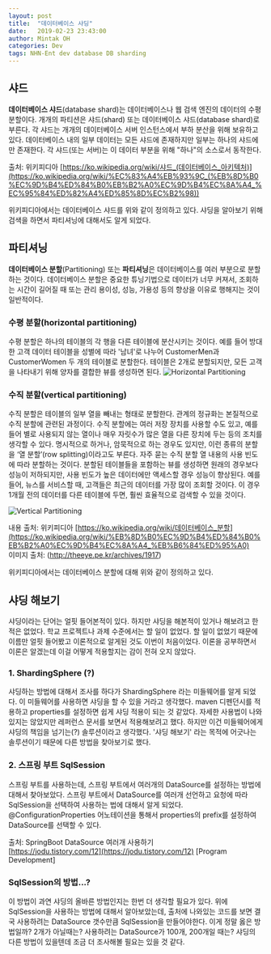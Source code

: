 ```yaml
---
layout: post
title:  "데이터베이스 샤딩"
date:   2019-02-23 23:43:00
author: Mintak OH
categories: Dev
tags: NHN-Ent dev database DB sharding
---
```


## 샤드
**데이터베이스 샤드**(database shard)는 데이터베이스나 웹 검색 엔진의 데이터의 수평 분할이다. 개개의 파티션은 샤드(shard) 또는 데이터베이스 샤드(database shard)로 부른다. 각 샤드는 개개의 데이터베이스 서버 인스턴스에서 부하 분산을 위해 보유하고 있다. 
데이터베이스 내의 일부 데이터는 모든 샤드에 존재하지만 일부는 하나의 샤드에만 존재한다. 각 샤드(또는 서버)는 이 데이터 부분을 위해 "하나"의 소스로서 동작한다.

출처: 위키피디아 [https://ko.wikipedia.org/wiki/샤드_(데이터베이스_아키텍처)](https://ko.wikipedia.org/wiki/%EC%83%A4%EB%93%9C_(%EB%8D%B0%EC%9D%B4%ED%84%B0%EB%B2%A0%EC%9D%B4%EC%8A%A4_%EC%95%84%ED%82%A4%ED%85%8D%EC%B2%98))

위키피디아에서는 데이터베이스 샤드를 위와 같이 정의하고 있다. 샤딩을 알아보기 위해 검색을 하면서 파티셔닝에 대해서도 알게 되었다. 

## 파티셔닝
**데이터베이스 분할**(Partitioning) 또는 **파티셔닝**은 데이터베이스를 여러 부분으로 분할하는 것이다. 데이터베이스 분할은 중요한 튜닝기법으로 데이터가 너무 커져서, 조회하는 시간이 길어질 때 또는 관리 용이성, 성능, 가용성 등의 향상을 이유로 행해지는 것이 일반적이다. 

### 수평 분할(horizontal partitioning)
수평 분할은 하나의 테이블의 각 행을 다른 테이블에 분산시키는 것이다. 예를 들어 방대한 고객 데이터 테이블을 성별에 따라 '남녀'로 나누어 CustomerMen과 CustomerWomen 두 개의 테이블로 분할한다. 테이블은 2개로 분할되지만, 모든 고객을 나타내기 위해 양자를 결합한 뷰를 생성하면 된다.
![Horizontal Partitioning](http://theeye.pe.kr/wp-content/uploads/2014/01/horizontal_partitioning.png)

### 수직 분할(vertical partitioning)
수직 분할은 테이블의 일부 열을 빼내는 형태로 분할한다. 관계의 정규화는 본질적으로 수직 분할에 관련된 과정이다. 수직 분할에는 여러 저장 장치를 사용할 수도 있고, 예를 들어 별로 사용되지 않는 열이나 매우 자릿수가 많은 열을 다른 장치에 두는 등의 조치를 생각할 수 있다. 명시적으로 하거나, 암묵적으로 하는 경우도 있지만, 이런 종류의 분할을 ‘열 분할’(row splitting)이라고도 부른다. 자주 묻는 수직 분할 열 내용의 사용 빈도에 따라 분할하는 것이다. 분할된 테이블들을 포함하는 뷰를 생성하면 원래의 경우보다 성능이 저하되지만, 사용 빈도가 높은 데이터에만 액세스할 경우 성능이 향상된다. 예를 들어, 뉴스를 서비스할 때, 고객들은 최근의 데이터를 가장 많이 조회할 것이다. 이 경우 1개월 전의 데이터를 다른 테이블에 두면, 훨씬 효율적으로 검색할 수 있을 것이다.

![Vertical Partitioning](http://theeye.pe.kr/wp-content/uploads/2014/01/vertical_partitioning.png)

내용 출처: 위키피디아 [https://ko.wikipedia.org/wiki/데이터베이스_분할](https://ko.wikipedia.org/wiki/%EB%8D%B0%EC%9D%B4%ED%84%B0%EB%B2%A0%EC%9D%B4%EC%8A%A4_%EB%B6%84%ED%95%A0)
<br/>
이미지 출처: (http://theeye.pe.kr/archives/1917)

위키피디아에서는 데이터베이스 분할에 대해 위와 같이 정의하고 있다. 


## 샤딩 해보기
샤딩이라는 단어는 얼핏 들어본적이 있다. 하지만 샤딩을 해본적이 있거나 해보려고 한 적은 없었다. 학교 프로젝트나 과제 수준에서는 할 일이 없었다. 할 일이 없었기 때문에 이름만 얼핏 들어봤고 이론적으로 알게된 것도 이번이 처음이었다. 이론을 공부하면서 이론은 알겠는데 이걸 어떻게 적용할지는 감이 전혀 오지 않았다. 

### 1. ShardingSphere (?)
샤딩하는 방법에 대해서 조사를 하다가 ShardingSphere 라는 미들웨어를 알게 되었다. 이 미들웨어를 사용하면 샤딩을 할 수 있을 거라고 생각했다. maven 디펜던시를 적용하고 properties를 설정하면 쉽게 샤딩 적용이 되는 것 같았다. 자세한 사용법이 나와있지는 않았지만 레퍼런스 문서를 보면서 적용해보려고 했다.
하지만 이건 미들웨어에게 샤딩의 책임을 넘기는(?) 솔루션이라고 생각했다.  '샤딩 해보기' 라는 목적에 어긋나는 솔루션이기 때문에 다른 방법을 찾아보기로 했다. 

### 2. 스프링 부트 SqlSession
스프링 부트를 사용하는데, 스프링 부트에서 여러개의 DataSource를 설정하는 방법에 대해서 찾아보았다. 
스프링 부트에서 DataSource를 여러개 선언하고 요청에 따라 SqlSession을 선택하여 사용하는 법에 대해서 알게 되었다. @ConfigurationProperties 어노테이션을 통해서 properties의 prefix를 설정하여 DataSource를 선택할 수 있다. 

출처: SpringBoot DataSource 여러개 사용하기  
[https://jodu.tistory.com/12](https://jodu.tistory.com/12) [Program Development]

### SqlSession의 방법...?
이 방법이 과연 샤딩의 올바른 방법인지는 한번 더 생각할 필요가 있다. 위에 SqlSession을 사용하는 방법에 대해서 알아보았는데, 출처에 나와있는 코드를 보면 결국 사용하려는 DataSource 갯수만큼 SqlSession을 만들어야한다. 이게 정말 옳은 방법일까? 2개가 아닐때는? 사용하려는 DataSource가 100개, 200개일 때는? 샤딩의 다른 방법이 있을텐데 조금 더 조사해볼 필요는 있을 것 같다.
<!--stackedit_data:
eyJoaXN0b3J5IjpbMTUwNTY2Njc1OSwtMTU3MTkzNTg4NCwtMT
YxMDExMDc4OV19
-->